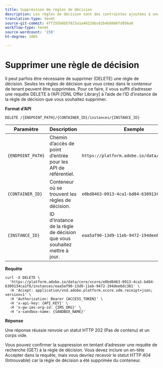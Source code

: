 ```yaml
---
title: Suppression de règles de décision
description: Les règles de décision sont des contraintes ajoutées à une offre personnalisée et appliquées à un profil pour déterminer son éligibilité.
translation-type: tm+mt
source-git-commit: 4ff255b6b57823a1a4622dbc62b4b8886fd956a0
workflow-type: tm+mt
source-wordcount: '159'
ht-degree: 100%

---
```


# Supprimer une règle de décision

Il peut parfois être nécessaire de supprimer (DELETE) une règle de décision. Seules les règles de décision que vous créez dans le conteneur de tenant peuvent être supprimées. Pour ce faire, il vous suffit d’adresser une requête DELETE à l’API [!DNL Offer Library] à l’aide de l’ID d’instance de la règle de décision que vous souhaitez supprimer.

**Format d’API**

```http
DELETE /{ENDPOINT_PATH}/{CONTAINER_ID}/instances/{INSTANCE_ID}
```

| Paramètre | Description | Exemple |
| --------- | ----------- | ------- |
| `{ENDPOINT_PATH}` | Chemin d’accès de point d’entrée pour les API de référentiel. | `https://platform.adobe.io/data/core/xcore/` |
| `{CONTAINER_ID}` | Conteneur où se trouvent les règles de décision. | `e0bd8463-0913-4ca1-bd84-6309134ca1f6` |
| `{INSTANCE_ID}` | ID d’instance de la règle de décision que vous souhaitez mettre à jour. | `eaa5af90-13d9-11eb-9472-194dee6dc381` |

**Requête**

```shell
curl -X DELETE \
  'https://platform.adobe.io/data/core/xcore/e0bd8463-0913-4ca1-bd84-6309134ca1f6/instances/eaa5af90-13d9-11eb-9472-194dee6dc381' \
  -H 'Accept: application/vnd.adobe.platform.xcore.xdm.receipt+json; version=1' \
  -H 'Authorization: Bearer {ACCESS_TOKEN}' \
  -H 'x-api-key: {API_KEY}' \
  -H 'x-gw-ims-org-id: {IMS_ORG}' \
  -H 'x-sandbox-name: {SANDBOX_NAME}'
```

**Réponse**

Une réponse réussie renvoie un statut HTTP 202 (Pas de contenu) et un corps vide.

Vous pouvez confirmer la suppression en tentant d’adresser une requête de recherche (GET) à la règle de décision. Vous devez inclure un en-tête Accepter dans la requête, mais vous devriez recevoir le statut HTTP 404 (Introuvable) car la règle de décision a été supprimée du conteneur.
